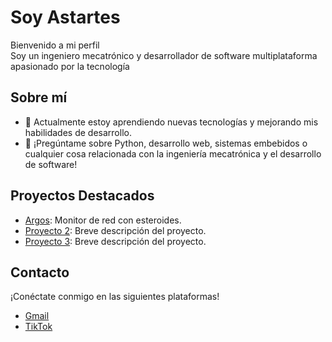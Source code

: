 # Soy Astartes

Bienvenido a mi perfil  
Soy un ingeniero mecatrónico y desarrollador de software multiplataforma apasionado por la tecnología 

## Sobre mí

- 🌱 Actualmente estoy aprendiendo nuevas tecnologías y mejorando mis habilidades de desarrollo.
- 💬 ¡Pregúntame sobre Python, desarrollo web, sistemas embebidos o cualquier cosa relacionada con la ingeniería mecatrónica y el desarrollo de software!

## Proyectos Destacados

- [Argos](https://github.com/Astarttes/Argos): Monitor de red con esteroides.
- [Proyecto 2](enlace_al_proyecto_2): Breve descripción del proyecto.
- [Proyecto 3](enlace_al_proyecto_3): Breve descripción del proyecto.


## Contacto

¡Conéctate conmigo en las siguientes plataformas!
- [Gmail](astartesdeveloper@gmail.com)
- [TikTok](https://www.tiktok.com/@astartesdeveloper?_t=8mM2gdxtfBW&_r=1)


